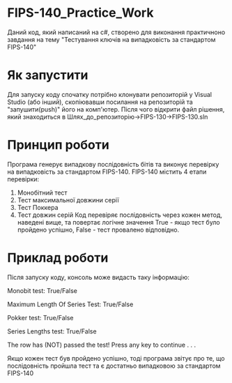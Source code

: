 # FIPS-140_Practice_Work
Даний код, який написаний на c#, створено для виконання практичноно завдання на тему "Тестування ключів на випадковість за стандартом FIPS-140"

# Як запустити
Для запуску коду спочатку потрібно клонувати репозиторій у Visual Studio (або інший), скопіювавши посилання на репозиторій та "запушити(push)" його на комп'ютер.
Після чого відкрити файл рішення, який знаходиться в Шлях_до_репозиторію->FIPS-130->FIPS-130.sln

# Принцип роботи
Програма генерує випадкову послідовність бітів та виконує перевірку на випадковість за стандартом FIPS-140.
FIPS-140 містить 4 етапи перевірки:
1. Монобітний тест
2. Тест максимальної довжини серії
3. Тест Поккера
4. Тест довжин серій
Код перевіряє послідовність через кожен метод, наведені вище, та повертає логічне значення True - якщо тест було пройдено успішно, False - тест провалено відповідно.

# Приклад роботи
Після запуску коду, консоль може видасть таку інформацію:

Monobit test: True/False

Maximum Length Of Series Test: True/False

Pokker test: True/False

Series Lengths test: True/False


The row has (NOT) passed the test!
Press any key to continue . . .

Якщо кожен тест був пройдено успішно, тоді програма звітує про те, що послідовність пройшла тест та є достатньо випадковою за стандартом FIPS-140
